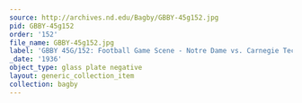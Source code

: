 ```yaml
---
source: http://archives.nd.edu/Bagby/GBBY-45g152.jpg
pid: GBBY-45g152
order: '152'
file_name: GBBY-45g152.jpg
label: 'GBBY 45G/152: Football Game Scene - Notre Dame vs. Carnegie Tech - 1936'
_date: '1936'
object_type: glass plate negative
layout: generic_collection_item
collection: bagby
---
```

